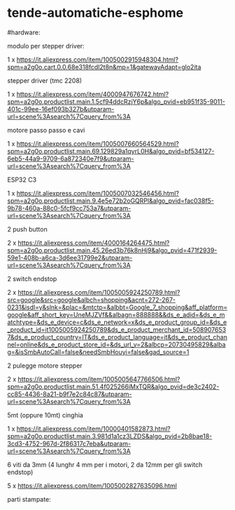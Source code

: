 # tende-automatiche-esphome

#hardware:

modulo per stepper driver:

1 x https://it.aliexpress.com/item/1005002915948304.html?spm=a2g0o.cart.0.0.68e318fcdl2t8n&mp=1&gatewayAdapt=glo2ita

stepper driver (tmc 2208)

1 x https://it.aliexpress.com/item/4000947676742.html?spm=a2g0o.productlist.main.1.5cf94ddcRzjY6p&algo_pvid=eb951f35-9011-401c-99ee-16ef093b327b&utparam-url=scene%3Asearch%7Cquery_from%3A

motore passo passo e cavi

1 x https://it.aliexpress.com/item/1005007660564529.html?spm=a2g0o.productlist.main.69.129829a1qyrL0H&algo_pvid=bf534127-6eb5-44a9-9709-6a872340e7f9&utparam-url=scene%3Asearch%7Cquery_from%3A


ESP32 C3

1 x https://it.aliexpress.com/item/1005007032546456.html?spm=a2g0o.productlist.main.9.4e5e72b2oGQRPl&algo_pvid=fac038f5-9b78-460a-88c0-5fcf9cc753a7&utparam-url=scene%3Asearch%7Cquery_from%3A


2 push button

2 x https://it.aliexpress.com/item/4000164264475.html?spm=a2g0o.productlist.main.45.26ed3b76k8nHj9&algo_pvid=471f2939-59e1-408b-a6ca-3d6ee31799e2&utparam-url=scene%3Asearch%7Cquery_from%3A

2 switch endstop 

2 x https://it.aliexpress.com/item/1005005924250789.html?src=google&src=google&albch=shopping&acnt=272-267-0231&isdl=y&slnk=&plac=&mtctp=&albbt=Google_7_shopping&aff_platform=google&aff_short_key=UneMJZVf&&albagn=888888&&ds_e_adid=&ds_e_matchtype=&ds_e_device=c&ds_e_network=x&ds_e_product_group_id=&ds_e_product_id=it1005005924250789&ds_e_product_merchant_id=5089076537&ds_e_product_country=IT&ds_e_product_language=it&ds_e_product_channel=online&ds_e_product_store_id=&ds_url_v=2&albcp=20730495829&albag=&isSmbAutoCall=false&needSmbHouyi=false&gad_source=1

2 pulegge motore stepper

2 x https://it.aliexpress.com/item/1005005647766506.html?spm=a2g0o.productlist.main.51.4f025266iMxTQR&algo_pvid=de3c2402-cc85-4436-8a21-b9f7e2c84c87&utparam-url=scene%3Asearch%7Cquery_from%3A

5mt (oppure 10mt) cinghia

1 x https://it.aliexpress.com/item/10000401582873.html?spm=a2g0o.productlist.main.3.981d1a1cz3LZDS&algo_pvid=2b8bae18-3cd3-4752-967d-2f86317c7eba&utparam-url=scene%3Asearch%7Cquery_from%3A

6 viti da 3mm (4 lunghr 4 mm per i motori, 2 da 12mm per gli switch endstop)

5 x https://it.aliexpress.com/item/1005002827635096.html

parti stampate:
